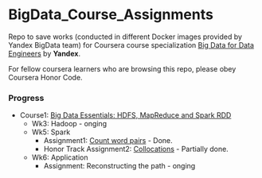 # BigData_Course_Assignments
Repo to save works (conducted in different Docker images provided by Yandex BigData team) for Coursera course specialization [Big Data for Data Engineers](https://www.coursera.org/specializations/big-data-engineering) by **Yandex**.

For fellow coursera learners who are browsing this repo, please obey Coursera Honor Code.

### Progress
* Course1: [Big Data Essentials: HDFS, MapReduce and Spark RDD](https://www.coursera.org/learn/big-data-essentials/home/welcome)
  * Wk3: Hadoop - onging
  * Wk5: Spark
    * Assignment1: [Count word pairs](https://github.com/Xfan1025/BigData_Course_Assignments/blob/master/wk5_Spark/A1%20-%20Find%20Count%20of%20Word%20Pairs.ipynb) - Done.
    * Honor Track Assignment2: [Collocations](https://github.com/Xfan1025/BigData_Course_Assignments/blob/master/wk5_Spark/A2%20-%20Collocations.ipynb) - Partially done.
  * Wk6: Application
    * Assignment: Reconstructing the path - onging
